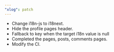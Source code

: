 ```yaml
---
"xlog": patch
---
```


- Change i18n-js to i18next.
- Hide the profile pages header.
- Fallback to key when the target i18n value is null
- Completed the pages, posts, comments pages.
- Modify the CI.


